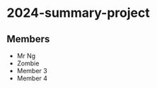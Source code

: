 # 2024-summary-project

## Members

- Mr Ng
- Zombie
- Member 3
- Member 4

<Description of your project>
